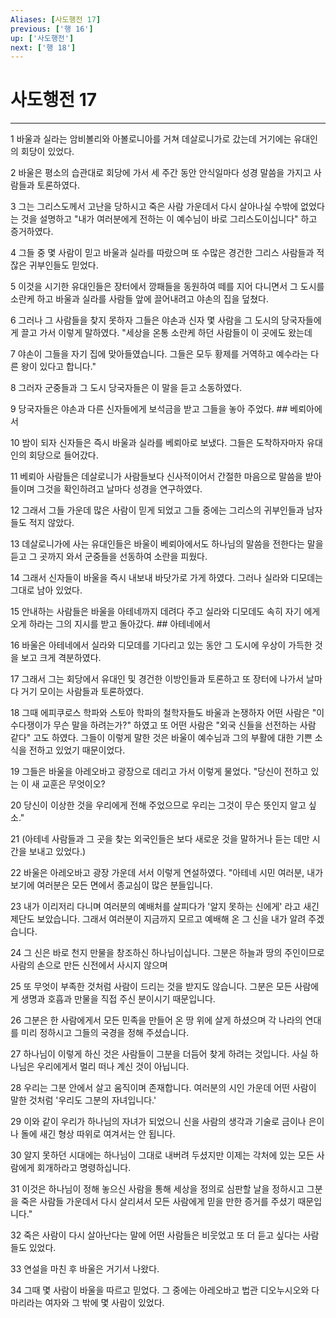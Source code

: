 ```yaml
---
Aliases: [사도행전 17]
previous: ['행 16']
up: ['사도행전']
next: ['행 18']
---
```

# 사도행전 17

***


1 바울과 실라는 암비볼리와 아볼로니아를 거쳐 데살로니가로 갔는데 거기에는 유대인의 회당이 있었다. 

2 바울은 평소의 습관대로 회당에 가서 세 주간 동안 안식일마다 성경 말씀을 가지고 사람들과 토론하였다. 

3 그는 그리스도께서 고난을 당하시고 죽은 사람 가운데서 다시 살아나실 수밖에 없었다는 것을 설명하고 "내가 여러분에게 전하는 이 예수님이 바로 그리스도이십니다" 하고 증거하였다. 

4 그들 중 몇 사람이 믿고 바울과 실라를 따랐으며 또 수많은 경건한 그리스 사람들과 적잖은 귀부인들도 믿었다. 

5 이것을 시기한 유대인들은 장터에서 깡패들을 동원하여 떼를 지어 다니면서 그 도시를 소란케 하고 바울과 실라를 사람들 앞에 끌어내려고 야손의 집을 덮쳤다. 

6 그러나 그 사람들을 찾지 못하자 그들은 야손과 신자 몇 사람을 그 도시의 당국자들에게 끌고 가서 이렇게 말하였다. "세상을 온통 소란케 하던 사람들이 이 곳에도 왔는데 

7 야손이 그들을 자기 집에 맞아들였습니다. 그들은 모두 황제를 거역하고 예수라는 다른 왕이 있다고 합니다." 

8 그러자 군중들과 그 도시 당국자들은 이 말을 듣고 소동하였다. 

9 당국자들은 야손과 다른 신자들에게 보석금을 받고 그들을 놓아 주었다. ## 베뢰아에서 

10 밤이 되자 신자들은 즉시 바울과 실라를 베뢰아로 보냈다. 그들은 도착하자마자 유대인의 회당으로 들어갔다. 

11 베뢰아 사람들은 데살로니가 사람들보다 신사적이어서 간절한 마음으로 말씀을 받아들이며 그것을 확인하려고 날마다 성경을 연구하였다. 

12 그래서 그들 가운데 많은 사람이 믿게 되었고 그들 중에는 그리스의 귀부인들과 남자들도 적지 않았다. 

13 데살로니가에 사는 유대인들은 바울이 베뢰아에서도 하나님의 말씀을 전한다는 말을 듣고 그 곳까지 와서 군중들을 선동하여 소란을 피웠다. 

14 그래서 신자들이 바울을 즉시 내보내 바닷가로 가게 하였다. 그러나 실라와 디모데는 그대로 남아 있었다. 

15 안내하는 사람들은 바울을 아테네까지 데려다 주고 실라와 디모데도 속히 자기 에게 오게 하라는 그의 지시를 받고 돌아갔다. ## 아테네에서 

16 바울은 아테네에서 실라와 디모데를 기다리고 있는 동안 그 도시에 우상이 가득한 것을 보고 크게 격분하였다. 

17 그래서 그는 회당에서 유대인 및 경건한 이방인들과 토론하고 또 장터에 나가서 날마다 거기 모이는 사람들과 토론하였다. 

18 그때 에피쿠로스 학파와 스토아 학파의 철학자들도 바울과 논쟁하자 어떤 사람은 "이 수다쟁이가 무슨 말을 하려는가?" 하였고 또 어떤 사람은 "외국 신들을 선전하는 사람 같다" 고도 하였다. 그들이 이렇게 말한 것은 바울이 예수님과 그의 부활에 대한 기쁜 소식을 전하고 있었기 때문이었다. 

19 그들은 바울을 아레오바고 광장으로 데리고 가서 이렇게 물었다. "당신이 전하고 있는 이 새 교훈은 무엇이오? 

20 당신이 이상한 것을 우리에게 전해 주었으므로 우리는 그것이 무슨 뜻인지 알고 싶소." 

21 (아테네 사람들과 그 곳을 찾는 외국인들은 보다 새로운 것을 말하거나 듣는 데만 시간을 보내고 있었다.) 

22 바울은 아레오바고 광장 가운데 서서 이렇게 연설하였다. "아테네 시민 여러분, 내가 보기에 여러분은 모든 면에서 종교심이 많은 분들입니다. 

23 내가 이리저리 다니며 여러분의 예배처를 살피다가 '알지 못하는 신에게' 라고 새긴 제단도 보았습니다. 그래서 여러분이 지금까지 모르고 예배해 온 그 신을 내가 알려 주겠습니다. 

24 그 신은 바로 천지 만물을 창조하신 하나님이십니다. 그분은 하늘과 땅의 주인이므로 사람의 손으로 만든 신전에서 사시지 않으며 

25 또 무엇이 부족한 것처럼 사람이 드리는 것을 받지도 않습니다. 그분은 모든 사람에게 생명과 호흡과 만물을 직접 주신 분이시기 때문입니다. 

26 그분은 한 사람에게서 모든 민족을 만들어 온 땅 위에 살게 하셨으며 각 나라의 연대를 미리 정하시고 그들의 국경을 정해 주셨습니다. 

27 하나님이 이렇게 하신 것은 사람들이 그분을 더듬어 찾게 하려는 것입니다. 사실 하나님은 우리에게서 멀리 떠나 계신 것이 아닙니다. 

28 우리는 그분 안에서 살고 움직이며 존재합니다. 여러분의 시인 가운데 어떤 사람이 말한 것처럼 '우리도 그분의 자녀입니다.' 

29 이와 같이 우리가 하나님의 자녀가 되었으니 신을 사람의 생각과 기술로 금이나 은이나 돌에 새긴 형상 따위로 여겨서는 안 됩니다. 

30 알지 못하던 시대에는 하나님이 그대로 내버려 두셨지만 이제는 각처에 있는 모든 사람에게 회개하라고 명령하십니다. 

31 이것은 하나님이 정해 놓으신 사람을 통해 세상을 정의로 심판할 날을 정하시고 그분을 죽은 사람들 가운데서 다시 살리셔서 모든 사람에게 믿을 만한 증거를 주셨기 때문입니다." 

32 죽은 사람이 다시 살아난다는 말에 어떤 사람들은 비웃었고 또 더 듣고 싶다는 사람들도 있었다. 

33 연설을 마친 후 바울은 거기서 나왔다. 

34 그때 몇 사람이 바울을 따르고 믿었다. 그 중에는 아레오바고 법관 디오누시오와 다마리라는 여자와 그 밖에 몇 사람이 있었다.
